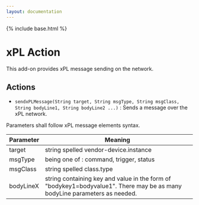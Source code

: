 ```yaml
---
layout: documentation
---
```


{% include base.html %}

# xPL Action

This add-on provides xPL message sending on the network.

## Actions

* `sendxPLMessage(String target, String msgType, String msgClass, String bodyLine1, String bodyLine2 ...)` : Sends a message over the xPL network. 

Parameters shall follow xPL message elements syntax.

| Parameter | Meaning |
|-----------|---------|
| target | string spelled vendor-device.instance |
| msgType | being one of : command, trigger, status |
| msgClass | string spelled class.type |
| bodyLineX | string containing key and value in the form of "bodykey1=bodyvalue1".  There may be as many bodyLine parameters as needed. |
